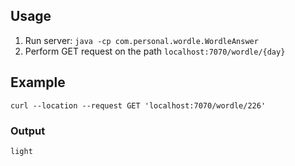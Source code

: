 ## Usage

1. Run server: `java -cp com.personal.wordle.WordleAnswer`
2. Perform GET request on the path `localhost:7070/wordle/{day}`

## Example

`curl --location --request GET 'localhost:7070/wordle/226'`

### Output

`light`